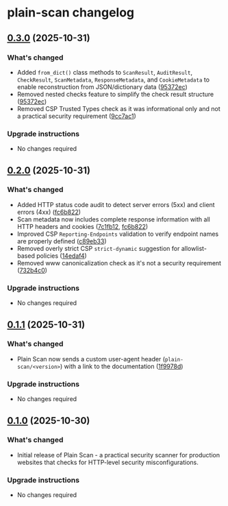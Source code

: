 # plain-scan changelog

## [0.3.0](https://github.com/dropseed/plain/releases/plain-scan@0.3.0) (2025-10-31)

### What's changed

- Added `from_dict()` class methods to `ScanResult`, `AuditResult`, `CheckResult`, `ScanMetadata`, `ResponseMetadata`, and `CookieMetadata` to enable reconstruction from JSON/dictionary data ([95372ec](https://github.com/dropseed/plain/commit/95372ec))
- Removed nested checks feature to simplify the check result structure ([95372ec](https://github.com/dropseed/plain/commit/95372ec))
- Removed CSP Trusted Types check as it was informational only and not a practical security requirement ([9cc7ac1](https://github.com/dropseed/plain/commit/9cc7ac1))

### Upgrade instructions

- No changes required

## [0.2.0](https://github.com/dropseed/plain/releases/plain-scan@0.2.0) (2025-10-31)

### What's changed

- Added HTTP status code audit to detect server errors (5xx) and client errors (4xx) ([fc6b822](https://github.com/dropseed/plain/commit/fc6b822))
- Scan metadata now includes complete response information with all HTTP headers and cookies ([7c1fb12](https://github.com/dropseed/plain/commit/7c1fb12), [fc6b822](https://github.com/dropseed/plain/commit/fc6b822))
- Improved CSP `Reporting-Endpoints` validation to verify endpoint names are properly defined ([c89eb33](https://github.com/dropseed/plain/commit/c89eb33))
- Removed overly strict CSP `strict-dynamic` suggestion for allowlist-based policies ([14edaf4](https://github.com/dropseed/plain/commit/14edaf4))
- Removed www canonicalization check as it's not a security requirement ([732b4c0](https://github.com/dropseed/plain/commit/732b4c0))

### Upgrade instructions

- No changes required

## [0.1.1](https://github.com/dropseed/plain/releases/plain-scan@0.1.1) (2025-10-31)

### What's changed

- Plain Scan now sends a custom user-agent header (`plain-scan/<version>`) with a link to the documentation ([1f9978d](https://github.com/dropseed/plain/commit/1f9978d))

### Upgrade instructions

- No changes required

## [0.1.0](https://github.com/dropseed/plain/releases/plain-scan@0.1.0) (2025-10-30)

### What's changed

- Initial release of Plain Scan - a practical security scanner for production websites that checks for HTTP-level security misconfigurations.

### Upgrade instructions

- No changes required
